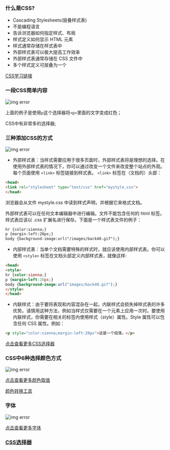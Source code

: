 ### 什么是CSS?
- Cascading Stylesheets(层叠样式表)
- 不是编程语言
- 告诉浏览器如何指定样式、布局
- 样式定义如何显示 HTML 元素
- 样式通常存储在样式表中
- 外部样式表可以极大提高工作效率
- 外部样式表通常存储在 CSS 文件中
- 多个样式定义可层叠为一个

[CSS学习链接](https://developer.mozilla.org/en-US/docs/Learn/CSS)


### 一段CSS简单内容
![img error](https://s3.bmp.ovh/imgs/2021/10/170cb97fa42a2617.png)

上面的例子是使用`p`这个选择器将`<p>`里面的文字变成红色；

CSS中有非常多的选择器;


### 三种添加CSS的方式
![img error](https://s3.bmp.ovh/imgs/2021/10/72cbbb7ceab92f8f.png)


- 外部样式表：当样式需要应用于很多页面时，外部样式表将是理想的选择。在使用外部样式表的情况下，你可以通过改变一个文件来改变整个站点的外观。每个页面使用 `<link>` 标签链接到样式表。 `<link>` 标签在（文档的）头部：
```html
<head>
<link rel="stylesheet" type="text/css" href="mystyle.css">
</head>
```
浏览器会从文件 mystyle.css 中读到样式声明，并根据它来格式文档。

外部样式表可以在任何文本编辑器中进行编辑。文件不能包含任何的 html 标签。样式表应该以 .css 扩展名进行保存。下面是一个样式表文件的例子：
```html
hr {color:sienna;}
p {margin-left:20px;}
body {background-image:url("/images/back40.gif");}
```


- 内部样式表：当单个文档需要特殊的样式时，就应该使用内部样式表。你可以使用 `<style>` 标签在文档头部定义内部样式表，就像这样:

```html
<head>
<style>
hr {color:sienna;}
p {margin-left:20px;}
body {background-image:url("images/back40.gif");}
</style>
</head>
```

- 内联样式：由于要将表现和内容混杂在一起，内联样式会损失掉样式表的许多优势。请慎用这种方法，例如当样式仅需要在一个元素上应用一次时。要使用内联样式，你需要在相关的标签内使用样式（style）属性。Style 属性可以包含任何 CSS 属性。例如：
```html
<p style="color:sienna;margin-left:20px">这是一个段落。</p>
```


[点击查看更多CSS选择器](https://developer.mozilla.org/en-US/docs/Learn/CSS/Introduction_to_CSS/Selectors)


### CSS中6种选择颜色方式
![img error](https://s3.bmp.ovh/imgs/2021/10/2a024dc8d2737c49.png)

[点击查看更多颜色取值](https://developer.mozilla.org/en-US/docs/Web/CSS/color_value)

[颜色转换工具](https://serennu.com/colour/hsltorgb.php)


### 字体
![img error](https://s3.bmp.ovh/imgs/2021/10/af7aa9260b951ea3.png)

[点击查看更多字体](https://developer.mozilla.org/en-US/docs/Learn/CSS/Styling_text/Fundamentals)



### [CSS选择器](https://www.runoob.com/cssref/css-selectors.html)





